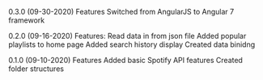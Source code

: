 0.3.0 (09-30-2020) 
Features
  Switched from AngularJS to Angular 7 framework

0.2.0 (09-16-2020)
Features: 
  Read data in from json file
  Added popular playlists to home page 
  Added search history display
  Created data binidng 

0.1.0 (09-10-2020)
Features 
  Added basic Spotify API features 
  Created folder structures 
